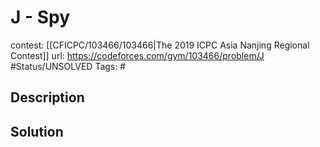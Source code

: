 # J - Spy

contest: [[CFICPC/103466/103466|The 2019 ICPC Asia Nanjing Regional Contest]]
url: https://codeforces.com/gym/103466/problem/J
#Status/UNSOLVED
Tags: #

## Description

## Solution

